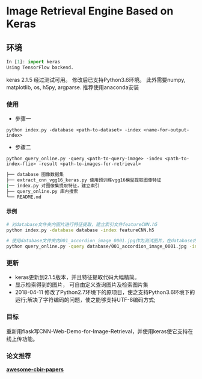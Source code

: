 # Image Retrieval Engine Based on Keras

## 环境

```python
In [1]: import keras
Using TensorFlow backend.
```

keras 2.1.5 经过测试可用。
修改后已支持Python3.6环境。
此外需要numpy, matplotlib, os, h5py, argparse. 推荐使用anaconda安装

### 使用

- 步骤一

`python index.py -database <path-to-dataset> -index <name-for-output-index>`

- 步骤二

`python query_online.py -query <path-to-query-image> -index <path-to-index-flie> -result <path-to-images-for-retrieval>`

```sh
├── database 图像数据集
├── extract_cnn_vgg16_keras.py 使用预训练vgg16模型提取图像特征
|── index.py 对图像集提取特征，建立索引
├── query_online.py 库内搜索
└── README.md
```

#### 示例

```sh
# 对database文件夹内图片进行特征提取，建立索引文件featureCNN.h5
python index.py -database database -index featureCNN.h5

# 使用database文件夹内001_accordion_image_0001.jpg作为测试图片，在database内以featureCNN.h5进行近似图片查找，并显示最近似的3张图片
python query_online.py -query database/001_accordion_image_0001.jpg -index featureCNN.h5 -result database
```


### 更新

- keras更新到2.1.5版本，并且特征提取代码大幅精简。
- 显示检索得到的图片， 可自由定义查询图片及检索图片集
- 2018-04-11 修改了Python2.7环境下的原项目，使之支持Python3.6环境下的运行;解决了字符编码的问题，使之能够支持UTF-8编码方式;

### 目标

重新用flask写CNN-Web-Demo-for-Image-Retrieval，并使用keras使它支持在线上传功能。

### 论文推荐

[**awesome-cbir-papers**](https://github.com/willard-yuan/awesome-cbir-papers)
